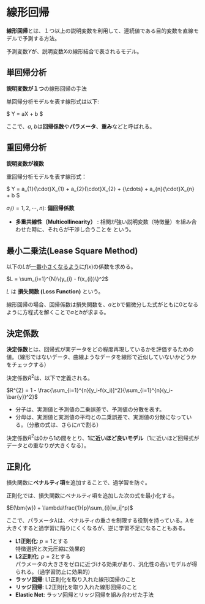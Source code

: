 <script type="text/javascript" async src="https://cdnjs.cloudflare.com/ajax/libs/mathjax/3.2.2/es5/tex-mml-chtml.min.js">
</script>
<script type="text/x-mathjax-config">
 MathJax.Hub.Config({
 tex2jax: {
 inlineMath: [['$', '$'] ],
 displayMath: [ ['$$','$$'], ["\\[","\\]"] ]
 }
 });
</script>


# 線形回帰

**線形回帰**とは、１つ以上の説明変数を利用して、連続値である目的変数を直線モデルで予測する方法。

予測変数$Y$が、説明変数$X$の線形結合で表されるモデル。


## 単回帰分析

**説明変数が１つ**の線形回帰の手法

単回帰分析モデルを表す線形式は以下:

$ Y = aX + b $

ここで、$a$, $b$は**回帰係数**や**パラメータ**、**重み**などと呼ばれる。

## 重回帰分析

**説明変数が複数**

重回帰分析モデルを表す線形式：

$ Y = a_{1}{\cdot}X_{1} + a_{2}{\cdot}X_{2} + {\cdots} + a_{n}{\cdot}X_{n} + b  $

$a_{i} (i = 1, 2, \cdots, n)$: **偏回帰係数**

- **多重共線性（Multicollinearity）** : 相関が強い説明変数（特徴量）を組み合わせた時に、それらが干渉し合うことを という。

## 最小二乗法(Lease Square Method)

以下の$L$が<u>一番小さくなるよう</u>に$f(x)$の係数を求める。

$L = \sum_{i=1}^{N}\{y_{i} - f(x_{i})\}^2$

$L$ は **損失関数 (Loss Function)** という。

線形回帰の場合、回帰係数は損失関数を、$a$と$b$で偏微分した式がともに0となるように方程式を解くことで$a$と$b$が求まる。

## 決定係数

**決定係数**とは、回帰式が実データをどの程度再現しているかを評価するための値。（線形ではないデータ、曲線ようなデータを線形で近似していないかどうかをチェックする）

決定係数$R^{2}$は、以下で定義される。

$R^{2} = 1 - \frac{\sum_{i=1}^{n}[y_i-f(x_i)]^2}{\sum_{i=1}^{n}(y_i-\bar{y})^2}$

- 分子は、実測値と予測値の二乗誤差で、予測値の分散を表す。
- 分母は、実測値と実測値の平均との二乗誤差で、実測値の分散になっている。（分散の式は、さらに$n$で割る）

決定係数$R^2$は0から1の間をとり、**1に近いほど良いモデル**（1に近いほど回帰式がデータとの重なりが大きくなる）。

## 正則化

損失関数に**ペナルティ項**を追加することで、過学習を防ぐ。

正則化では、損失関数にペナルティ項を追加した次の式を最小化する。

$E(\bm{w}) + \lambda\frac{1}{p}\sum_{i}|w_i|^p)$

ここで、パラメータ$\lambda$は、ペナルティの重さを制限する役割を持っている。$\lambda$を大きくすると過学習に陥りにくくなるが、逆に学習不足になることもある。


- **L1正則化**: $p=1$とする  
特徴選択と次元圧縮に効果的
- **L2正則化**: $p=2$とする  
パラメータの大きさをゼロに近づける効果があり、汎化性の高いモデルが得られる。（過学習防止に効果的）
- **ラッソ回帰**: L1正則化を取り入れた線形回帰のこと
- **リッジ回帰**: L2正則化を取り入れた線形回帰のこと
- **Elastic Net**: ラッソ回帰とリッジ回帰を組み合わせた手法



